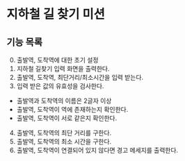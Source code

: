 # 지하철 길 찾기 미션

## 기능 목록
0. 출발역, 도착역에 대한 초기 설정
1. 지하철 길찾기 입력 화면을 출력한다.
2. 출발역, 도착역, 최단거리/최소시간을 입력 받는다.
3. 입력 받은 값의 유효성을 검사한다.
  - 출발역과 도착역의 이름은 2글자 이상
  - 출발역, 도착역이 역에 존재하는지 확인한다.
  - 출발역, 도착역이 서로 같은지 확인한다.
4. 출발역, 도착역의 최단 거리를 구한다.
5. 출발역, 도착역의 최소 시간을 구한다.
6. 출발역, 도착역이 연결되어 있지 않다면 경고 메세지를 출력한다.